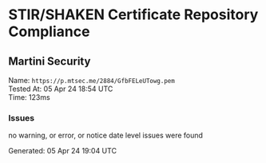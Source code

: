 # STIR/SHAKEN Certificate Repository Compliance

## Martini Security

Name: `https://p.mtsec.me/2884/GfbFELeUTowg.pem`\
Tested At: 05 Apr 24 18:54 UTC\
Time: 123ms

### Issues

no warning, or error, or notice date level issues were found

Generated: 05 Apr 24 19:04 UTC